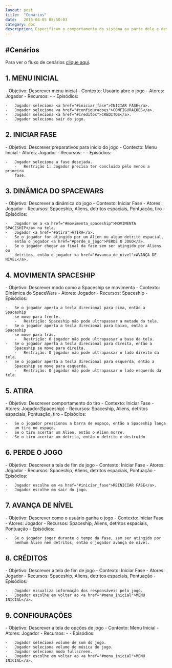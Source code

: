 ```yaml
---
layout: post
title:  "Cenários"
date:   2015-04-05 08:50:03
category: doc
description: Especificam o comportamento do sistema ou parte dele e descrevem a funcionalidade do sistema desempenhada pelos atores.
---
```


#Cenários
---

Para ver o fluxo de cenários <a href="/doc/2015/04/05/fluxo.html">clique aqui</a>.

<h2 id="menu_inicial">1. MENU INICIAL</h2>
-   Objetivo: Descrever menu inicial
-   Contexto: Usuário abre o jogo
-   Atores: Jogador
-   Recursos: -
-   Episódios:

    -   Jogador seleciona <a href="#iniciar_fase">INICIAR FASE</a>.
    -   Jogador seleciona <a href="#configuracoes">CONFIGURAÇÕES</a>.
    -   Jogador seleciona <a href="#creditos">CRÉDITOS</a>.
    -   Jogador seleciona sair do jogo.

<h2 id="iniciar_fase">2. INICIAR FASE</h2>
-   Objetivo: Descrever preparativos para inicio do jogo
-   Contexto: Menu Inicial
-   Atores: Jogador
-   Recursos: -
-   Episódios:

    -   Jogador seleciona a fase desejada.
        -   Restrição 1: Jogador precisa ter concluído pelo menos a primeira
        fase.

<h2 id="dinamica_do_spacewars">3. DINÂMICA DO SPACEWARS</h2>
-   Objetivo: Descrever a dinâmica do jogo
-   Contexto: Iniciar Fase
-   Atores: Jogador
-   Recursos: Spaceship, Aliens, detritos espaciais, Pontuação, tiro
-   Episódios:

    -   Jogador se a <a href="#movimenta_spaceship">MOVIMENTA SPACESHIP</a> na tela.
    -   Jogador <a href="#atira">ATIRA</a>.
    -   Se o jogador for atingido por um Alien ou algum detrito espacial,
        então o jogador <a href="#perde_o_jogo">PERDE O JOGO</a>.
    -   Se o jogador chegar ao final da fase sem ser atingido por Aliens ou
        detritos, então o jogador <a href="#avanca_de_nivel">AVANÇA DE NÍVEL</a>.

<h2 id="movimenta_spaceship">4. MOVIMENTA SPACESHIP</h2>
-   Objetivo: Descrever modo como a Spaceship se movimenta
-   Contexto: Dinâmica do SpaceWars
-   Atores: Jogador
-   Recursos: Spaceship
-   Episódios:

    -   Se o jogador aperta a tecla direcional para cima, então a Spaceship
        se move para frente.
        -   Restrição: Spaceship não pode ultrapassar a metade da tela.
    -   Se o jogador aperta a tecla direcional para baixo, então a Spaceship
        se move para trás.
        -   Restrição: O jogador não pode ultrapassar a base da tela.
    -   Se o jogador aperta a tecla direcional para direita, então a
        Spaceship se move para direita.
        -   Restrição: O jogador não pode ultrapassar o lado direito da tela.
    -   Se o jogador aperta a tecla direcional para esquerda, então a
        Spaceship se move para esquerda.
        -   Restrição: O jogador não pode ultrapassar o lado esquerdo da tela.

<h2 id="atira">5. ATIRA</h2>
-   Objetivo: Descrever comportamento do tiro
-   Contexto: Iniciar Fase
-   Atores: Jogador(Spaceship)
-   Recursos: Spaceship, Aliens, detritos espaciais, Pontuação, tiro
-   Episódios:

    -   Se o jogador pressionou a barra de espaço, então a Spaceship lança
        um tiro no espaço.
    -   Se o tiro acertar um Alien, então o Alien morre.
    -   Se o tiro acertar um detrito, então o detrito e destruído

<h2 id="perde_o_jogo">6. PERDE O JOGO</h2>
-   Objetivo: Descrever a tela de fim de jogo
-   Contexto: Iniciar Fase
-   Atores: Jogador
-   Recursos: Spaceship, Aliens, detritos espaciais, Pontuação
-   Episódios:

    -   Jogador escolhe em <a href="#iniciar_fase">REINICIAR FASE</a>.
    -   Jogador escolhe em sair do jogo.


<h2 id="avanca_de_nivel">7. AVANÇA DE NÍVEL</h2>
-   Objetivo: Descrever como o usuário ganha o jogo
-   Contexto: Iniciar Fase
-   Atores: Jogador
-   Recursos: Spaceship, Aliens, detritos espaciais, Pontuação
-   Episódios:

    -   Se o jogador jogar durante o tempo da fase, sem ser atingido por
        nenhum Alien nem detritos, então o jogador avança de nível.

<h2 id="creditos">8. CRÉDITOS</h2>
-   Objetivo: Descrever a tela de fim de jogo
-   Contexto: Iniciar Fase
-   Atores: Jogador
-   Recursos: Spaceship, Aliens, detritos espaciais, Pontuação
-   Episódios:

    -   Jogador visualiza informação dos responsáveis pelo jogo.
    -   Jogador escolhe em voltar ao <a href="#menu_inicial">MENU INICIAL</a>.

<h2 id="configuracoes">9. CONFIGURAÇÕES</h2>
-   Objetivo: Descrever a tela de opções de jogo
-   Contexto: Menu Inicial
-   Atores: Jogador
-   Recursos: -
-   Episódios:

    -   Jogador seleciona volume de som do jogo.
    -   Jogador seleciona volume de música do jogo.
    -   Jogador seleciona modo fullscreen.
    -   Jogador escolhe em voltar ao <a href="#menu_inicial">MENU INICIAL</a>.
